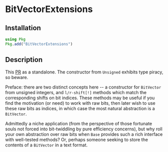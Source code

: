 # BitVectorExtensions

## Installation
```julia
using Pkg
Pkg.add("BitVectorExtensions")
```

## Description

This [PR](https://github.com/JuliaLang/julia/pull/45728) as a
standalone.  The constructor from `Unsigned` exhibits type piracy, so
beware.

Preface: there are two distinct concepts here -- a constructor for
`BitVector` from unsigned integers, and `l/r-shift[!]` methods which
match the corresponding shifts on bit indices. These methods may be
useful if you find the motivation (or need) to work with raw bits,
then later wish to use these raw bits as indices, in which case the
most natural abstraction is a `BitVector`. 

Admittedly a niche application (from the perspective of those
fortunate souls not forced into bit-twiddling by pure efficiency
concerns), but why roll your own abstraction over raw bits when `Base`
provides such a rich interface with well-tested methods? Or, perhaps
someone seeking to store the contents of a `BitVector` in a text
format.
